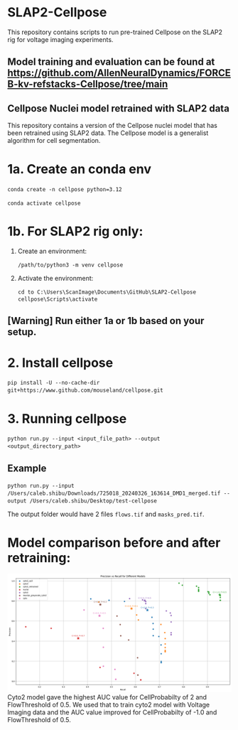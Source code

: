 # SLAP2-Cellpose
This repository contains scripts to run pre-trained Cellpose on the SLAP2 rig for voltage imaging experiments. 

## Model training and evaluation can be found at https://github.com/AllenNeuralDynamics/FORCEB-kv-refstacks-Cellpose/tree/main
## Cellpose Nuclei model retrained with SLAP2 data 

This repository contains a version of the Cellpose nuclei model that has been retrained using SLAP2 data. The Cellpose model is a generalist algorithm for cell segmentation.

# 1a. Create an conda env
`conda create -n cellpose python=3.12`

`conda activate cellpose`

# 1b. For SLAP2 rig only:

1. Create an environment:
    ```
    /path/to/python3 -m venv cellpose
    ```

2. Activate the environment:
    ```
    cd to C:\Users\ScanImage\Documents\GitHub\SLAP2-Cellpose
    cellpose\Scripts\activate
    ```

## [Warning] Run either 1a or 1b based on your setup. 

# 2. Install cellpose
`pip install -U --no-cache-dir git+https://www.github.com/mouseland/cellpose.git`

# 3. Running cellpose 
`python run.py --input <input_file_path> --output <output_directory_path>`
## Example
`python run.py --input /Users/caleb.shibu/Downloads/725018_20240326_163614_DMD1_merged.tif --output /Users/caleb.shibu/Desktop/test-cellpose` 

The output folder would have 2 files `flows.tif` and `masks_pred.tif`.

# Model comparison before and after retraining:

![ModelComparison](utils/Figures/ModelComparison.png)
Cyto2 model gave the highest AUC value for CellProbabilty of 2 and FlowThreshold of 0.5. We used that to train cyto2 model with Voltage Imaging data and the AUC value improved for CellProbabilty of -1.0 and FlowThreshold of 0.5. 
